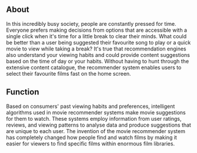 
## About

In this incredibly busy society, people are constantly pressed for time. Everyone prefers making decisions from options that are accessible with a single click when it's time for a little break to clear their minds. What could be better than a user being suggested their favourite song to play or a quick movie to view while taking a break? It's true that recommendation engines also understand your viewing habits and could provide content suggestions based on the time of day or your habits. Without having to hunt through the extensive content catalogue, the recommender system enables users to select their favourite films fast on the home screen.


## Function

Based on consumers' past viewing habits and preferences, intelligent algorithms used in movie recommender systems make movie suggestions for them to watch. These systems employ information from user ratings, reviews, and viewing patterns to analyse data and produce suggestions that are unique to each user. The invention of the movie recommender system has completely changed how people find and watch films by making it easier for viewers to find specific films within enormous film libraries.